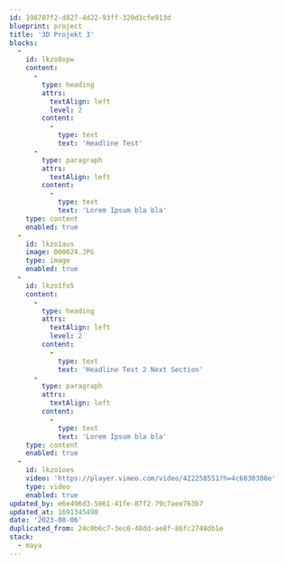 ```yaml
---
id: 198707f2-d827-4d22-93ff-320d3cfe913d
blueprint: project
title: '3D Projekt 3'
blocks:
  -
    id: lkzo0xpw
    content:
      -
        type: heading
        attrs:
          textAlign: left
          level: 2
        content:
          -
            type: text
            text: 'Headline Test'
      -
        type: paragraph
        attrs:
          textAlign: left
        content:
          -
            type: text
            text: 'Lorem Ipsum bla bla'
    type: content
    enabled: true
  -
    id: lkzo1aus
    image: 000024.JPG
    type: image
    enabled: true
  -
    id: lkzo1fo5
    content:
      -
        type: heading
        attrs:
          textAlign: left
          level: 2
        content:
          -
            type: text
            text: 'Headline Test 2 Next Section'
      -
        type: paragraph
        attrs:
          textAlign: left
        content:
          -
            type: text
            text: 'Lorem Ipsum bla bla'
    type: content
    enabled: true
  -
    id: lkzo1oes
    video: 'https://player.vimeo.com/video/422258551?h=4c6030308e'
    type: video
    enabled: true
updated_by: e6e496d3-5061-41fe-87f2-79c7aee763b7
updated_at: 1691345490
date: '2023-08-06'
duplicated_from: 24c0b6c7-3ec0-48dd-ae8f-86fc2748db1e
stack:
  - maya
---
```

